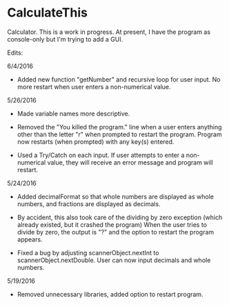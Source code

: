 # CalculateThis
Calculator. This is a work in progress. At present, I have the program as console-only but I'm trying to add a GUI.

Edits:

6/4/2016

- Added new function "getNumber" and recursive loop for user input. No more restart when user enters a non-numerical value.

5/26/2016

- Made variable names more descriptive.

- Removed the "You killed the program." line when a user enters anything other than the letter "r" when prompted to restart the program.
  Program now restarts (when prompted) with any key(s) entered.

- Used a Try/Catch on each input. If user attempts to enter a non-numerical value, they will receive an error message and program will restart.

5/24/2016 

- Added decimalFormat so that whole numbers are displayed as whole numbers, and fractions are displayed as decimals.

- By accident, this also took care of the dividing by zero exception (which already existed, but it crashed the program)
  When the user tries to divide by zero, the output is "?" and the option to restart the program appears.

- Fixed a bug by adjusting scannerObject.nextInt to scannerObject.nextDouble. User can now input decimals and whole numbers.

5/19/2016 

- Removed unnecessary libraries, added option to restart program.
